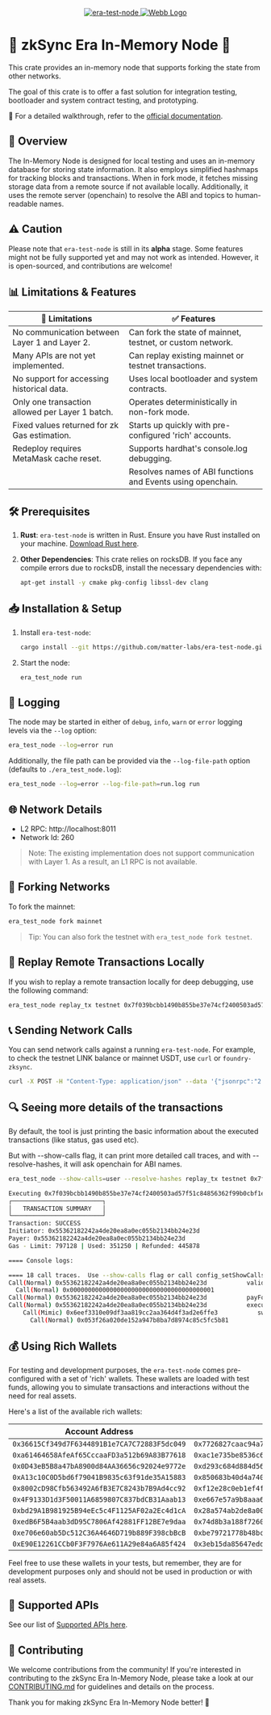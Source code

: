 <div align="center">
<a href="https://era.zksync.io/docs/tools/testing/era-test-node.html">

![era-test-node](./.github/assets/era_test_node_banner_light.png#gh-light-mode-only)
![Webb Logo](./.github/assets/era_test_node_banner_dark.png#gh-dark-mode-only)
</a>

  </div>

# 🚀 zkSync Era In-Memory Node 🚀

This crate provides an in-memory node that supports forking the state from other networks.

The goal of this crate is to offer a fast solution for integration testing, bootloader and system contract testing, and
prototyping.

🔗 For a detailed walkthrough, refer to the [official documentation](https://era.zksync.io/docs/tools/testing/era-test-node.html).

## 📌 Overview

The In-Memory Node is designed for local testing and uses an in-memory database for storing state information. It also employs simplified hashmaps for tracking blocks and transactions. When in fork mode, it fetches missing storage data from a remote source if not available locally. Additionally, it uses the remote server (openchain) to resolve the ABI and topics to human-readable names.

## ⚠️ Caution

Please note that `era-test-node` is still in its **alpha** stage. Some features might not be fully supported yet and may not work as intended. However, it is open-sourced, and contributions are welcome!

## 📊 Limitations & Features

| 🚫 Limitations                                  | ✅ Features                                                 |
| ----------------------------------------------- | ----------------------------------------------------------- |
| No communication between Layer 1 and Layer 2.   | Can fork the state of mainnet, testnet, or custom network.  |
| Many APIs are not yet implemented.              | Can replay existing mainnet or testnet transactions.        |
| No support for accessing historical data.       | Uses local bootloader and system contracts.                 |
| Only one transaction allowed per Layer 1 batch. | Operates deterministically in non-fork mode.                |
| Fixed values returned for zk Gas estimation.    | Starts up quickly with pre-configured 'rich' accounts.      |
| Redeploy requires MetaMask cache reset.         | Supports hardhat's console.log debugging.                   |
|                                                 | Resolves names of ABI functions and Events using openchain. |

## 🛠 Prerequisites

1. **Rust**: `era-test-node` is written in Rust. Ensure you have Rust installed on your machine. [Download Rust here](https://www.rust-lang.org/tools/install).

2. **Other Dependencies**: This crate relies on rocksDB. If you face any compile errors due to rocksDB, install the necessary dependencies with:
   ```bash
   apt-get install -y cmake pkg-config libssl-dev clang
   ```

## 📥 Installation & Setup

1. Install `era-test-node`:
   ```bash
   cargo install --git https://github.com/matter-labs/era-test-node.git --locked
   ```
2. Start the node:
   ```bash
   era_test_node run
   ```
## 📃 Logging

The node may be started in either of `debug`, `info`, `warn` or `error` logging levels via the `--log` option:
```bash
era_test_node --log=error run
```

Additionally, the file path can be provided via the `--log-file-path` option (defaults to `./era_test_node.log`):
```bash
era_test_node --log=error --log-file-path=run.log run
```

## 🌐 Network Details

- L2 RPC: http://localhost:8011
- Network Id: 260

> Note: The existing implementation does not support communication with Layer 1. As a result, an L1 RPC is not available.

## 🍴 Forking Networks

To fork the mainnet:

```bash
era_test_node fork mainnet
```

> Tip: You can also fork the testnet with `era_test_node fork testnet`.

## 🔄 Replay Remote Transactions Locally

If you wish to replay a remote transaction locally for deep debugging, use the following command:

```bash
era_test_node replay_tx testnet 0x7f039bcbb1490b855be37e74cf2400503ad57f51c84856362f99b0cbf1ef478a
```

## 📞 Sending Network Calls

You can send network calls against a running `era-test-node`. For example, to check the testnet LINK balance or mainnet USDT, use `curl` or `foundry-zksync`.

```bash
curl -X POST -H "Content-Type: application/json" --data '{"jsonrpc":"2.0","method":"eth_call","params":[{"to":"0x40609141Db628BeEE3BfAB8034Fc2D8278D0Cc78", "data":"0x06fdde03"}, "latest"],"id":1}' http://localhost:8011
```

## 🔍 Seeing more details of the transactions

By default, the tool is just printing the basic information about the executed transactions (like status, gas used etc).

But with --show-calls flag, it can print more detailed call traces, and with --resolve-hashes, it will ask openchain for ABI names.

```bash
era_test_node --show-calls=user --resolve-hashes replay_tx testnet 0x7f039bcbb1490b855be37e74cf2400503ad57f51c84856362f99b0cbf1ef478a

Executing 0x7f039bcbb1490b855be37e74cf2400503ad57f51c84856362f99b0cbf1ef478a
┌─────────────────────────┐
│   TRANSACTION SUMMARY   │
└─────────────────────────┘
Transaction: SUCCESS
Initiator: 0x55362182242a4de20ea8a0ec055b2134bb24e23d
Payer: 0x55362182242a4de20ea8a0ec055b2134bb24e23d
Gas - Limit: 797128 | Used: 351250 | Refunded: 445878

==== Console logs: 

==== 18 call traces.  Use --show-calls flag or call config_setShowCalls to display more info.
Call(Normal) 0x55362182242a4de20ea8a0ec055b2134bb24e23d           validateTransaction(bytes32, bytes32, tuple)   730485
  Call(Normal) 0x0000000000000000000000000000000000000001                 0xbb1e83e6   698040
Call(Normal) 0x55362182242a4de20ea8a0ec055b2134bb24e23d           payForTransaction(bytes32, bytes32, tuple)   703647
Call(Normal) 0x55362182242a4de20ea8a0ec055b2134bb24e23d           executeTransaction(bytes32, bytes32, tuple)   647199
    Call(Mimic) 0x6eef3310e09df3aa819cc2aa364d4f3ad2e6ffe3           swapExactETHForTokens(uint256,address[],address,uint256)   596358
      Call(Normal) 0x053f26a020de152a947b8ba7d8974c85c5fc5b81           getPair(address,address)   577647

```

## 💰 Using Rich Wallets

For testing and development purposes, the `era-test-node` comes pre-configured with a set of 'rich' wallets. These wallets are loaded with test funds, allowing you to simulate transactions and interactions without the need for real assets.

Here's a list of the available rich wallets:

| Account Address                              | Private Key                                                          |
| -------------------------------------------- | -------------------------------------------------------------------- |
| `0x36615Cf349d7F6344891B1e7CA7C72883F5dc049` | `0x7726827caac94a7f9e1b160f7ea819f172f7b6f9d2a97f992c38edeab82d4110` |
| `0xa61464658AfeAf65CccaaFD3a512b69A83B77618` | `0xac1e735be8536c6534bb4f17f06f6afc73b2b5ba84ac2cfb12f7461b20c0bbe3` |
| `0x0D43eB5B8a47bA8900d84AA36656c92024e9772e` | `0xd293c684d884d56f8d6abd64fc76757d3664904e309a0645baf8522ab6366d9e` |
| `0xA13c10C0D5bd6f79041B9835c63f91de35A15883` | `0x850683b40d4a740aa6e745f889a6fdc8327be76e122f5aba645a5b02d0248db8` |
| `0x8002cD98Cfb563492A6fB3E7C8243b7B9Ad4cc92` | `0xf12e28c0eb1ef4ff90478f6805b68d63737b7f33abfa091601140805da450d93` |
| `0x4F9133D1d3F50011A6859807C837bdCB31Aaab13` | `0xe667e57a9b8aaa6709e51ff7d093f1c5b73b63f9987e4ab4aa9a5c699e024ee8` |
| `0xbd29A1B981925B94eEc5c4F1125AF02a2Ec4d1cA` | `0x28a574ab2de8a00364d5dd4b07c4f2f574ef7fcc2a86a197f65abaec836d1959` |
| `0xedB6F5B4aab3dD95C7806Af42881FF12BE7e9daa` | `0x74d8b3a188f7260f67698eb44da07397a298df5427df681ef68c45b34b61f998` |
| `0xe706e60ab5Dc512C36A4646D719b889F398cbBcB` | `0xbe79721778b48bcc679b78edac0ce48306a8578186ffcb9f2ee455ae6efeace1` |
| `0xE90E12261CCb0F3F7976Ae611A29e84a6A85f424` | `0x3eb15da85647edd9a1159a4a13b9e7c56877c4eb33f614546d4db06a51868b1c` |

Feel free to use these wallets in your tests, but remember, they are for development purposes only and should not be used in production or with real assets.

## 🔧 Supported APIs

See our list of [Supported APIs here](SUPPORTED_APIS.md).

## 🤝 Contributing

We welcome contributions from the community! If you're interested in contributing to the zkSync Era In-Memory Node, please take a look at our [CONTRIBUTING.md](./.github/CONTRIBUTING.md) for guidelines and details on the process.

Thank you for making zkSync Era In-Memory Node better! 🙌
